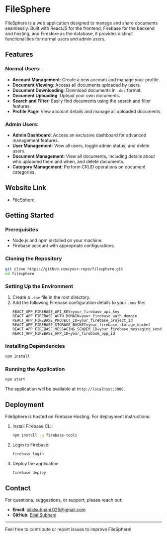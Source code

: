 # FileSphere

FileSphere is a web application designed to manage and share documents seamlessly. Built with ReactJS for the frontend, Firebase for the backend and hosting, and Firestore as the database, it provides distinct functionalities for normal users and admin users.

## Features

### Normal Users:
- **Account Management**: Create a new account and manage your profile.
- **Document Viewing**: Access all documents uploaded by users.
- **Document Downloading**: Download documents in `.doc` format.
- **Document Uploading**: Upload your own documents.
- **Search and Filter**: Easily find documents using the search and filter features.
- **Profile Page**: View account details and manage all uploaded documents.

### Admin Users:
- **Admin Dashboard**: Access an exclusive dashboard for advanced management features.
- **User Management**: View all users, toggle admin status, and delete users.
- **Document Management**: View all documents, including details about who uploaded them and when, and delete documents.
- **Category Management**: Perform CRUD operations on document categories.

## Website Link
- [FileSphere](https://login-13d81.web.app/home)

## Getting Started

### Prerequisites
- Node.js and npm installed on your machine.
- Firebase account with appropriate configurations.

### Cloning the Repository
```bash
git clone https://github.com/your-repo/filesphere.git
cd filesphere
```

### Setting Up the Environment
1. Create a `.env` file in the root directory.
2. Add the following Firebase configuration details to your `.env` file:
    ```env
    REACT_APP_FIREBASE_API_KEY=your_firebase_api_key
    REACT_APP_FIREBASE_AUTH_DOMAIN=your_firebase_auth_domain
    REACT_APP_FIREBASE_PROJECT_ID=your_firebase_project_id
    REACT_APP_FIREBASE_STORAGE_BUCKET=your_firebase_storage_bucket
    REACT_APP_FIREBASE_MESSAGING_SENDER_ID=your_firebase_messaging_sender_id
    REACT_APP_FIREBASE_APP_ID=your_firebase_app_id
    ```

### Installing Dependencies
```bash
npm install
```

### Running the Application
```bash
npm start
```
The application will be available at `http://localhost:3000`.

## Deployment
FileSphere is hosted on Firebase Hosting. For deployment instructions:
1. Install Firebase CLI:
    ```bash
    npm install -g firebase-tools
    ```
2. Login to Firebase:
    ```bash
    firebase login
    ```
3. Deploy the application:
    ```bash
    firebase deploy
    ```

## Contact
For questions, suggestions, or support, please reach out:
- **Email**: bilalsubhani.025@gmail.com
- **GitHub**: [Bilal Subhani](https://github.com/BilalSubhani)

---

Feel free to contribute or report issues to improve FileSphere!
